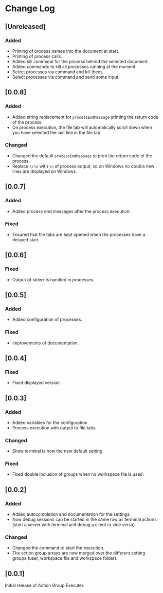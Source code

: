 # Change Log

## [Unreleased]

### Added

* Printing of process names into the document at start.
* Printing of process calls.
* Added kill command for the process behind the selected document.
* Added commando to kill all processes running at the moment.
* Select processes via command and kill them.
* Select processes via command and send some input.

## [0.0.8]

### Added

* Added string replacement for `processEndMessage` printing the return code of the process.
* On process execution, the file tab will automatically scroll down when you have selected the last line in the file tab.

### Changed

* Changed the default `processEndMessage` to print the return code of the process.
* Replace `\r\n` with `\n` of process output, so on Windows no double new lines are displayed on Windows.

## [0.0.7]

### Added

* Added process end messages after the process execution.

### Fixed

* Ensured that file tabs are kept opened when the processes have a delayed start.

## [0.0.6]

### Fixed

* Output of stderr is handled in processes.

## [0.0.5]

### Added

* Added configuration of processes.

### Fixed

* Improvements of documentation.

## [0.0.4]

### Fixed

* Fixed displayed version.

## [0.0.3]

### Added

* Added variables for the configuration.
* Process execution with output to file tabs.

### Changed

* Show terminal is now the new default setting.

### Fixed

* Fixed double inclusion of groups when no workspace file is used.

## [0.0.2]

### Added

* Added autocompletion and documentation for the settings.
* Now debug sessions can be started in the same row as terminal actions (start a server with terminal and debug a client or vice versa).

### Changed

* Changed the command to start the execution.
* The action group arrays are now merged over the different setting groups (user, workspace file and workspace folder).

## [0.0.1]

Initial release of Action Group Executer.
